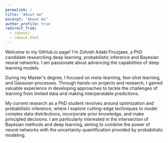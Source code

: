 ```yaml
---
permalink: /
title: "About me"
excerpt: "About me"
author_profile: true
redirect_from: 
  - /about/
  - /about.html
---
```


Welcome to my GitHub.io page! I'm Zohreh Adabi Firuzjaee, a PhD candidate researching deep learning, probabilistic inference and Bayesian neural networks. I am passionate about advancing the capabilities of deep learning models.

During my Master's degree, I focused on meta-learning, few-shot learning, and Gaussian processes. Through hands-on projects and research, I gained valuable experience in developing approaches to tackle the challenges of learning from limited data and making interperatable predictions.

My current research as a PhD student revolves around optimization and probabilistic inference, where I explore cutting-edge techniques to model complex data distributions, incorporate prior knowledge, and make principled decisions. I am particularly interested in the intersection of Bayesian methods and deep learning, aiming to combine the power of neural networks with the uncertainty quantification provided by probabilistic modeling.
